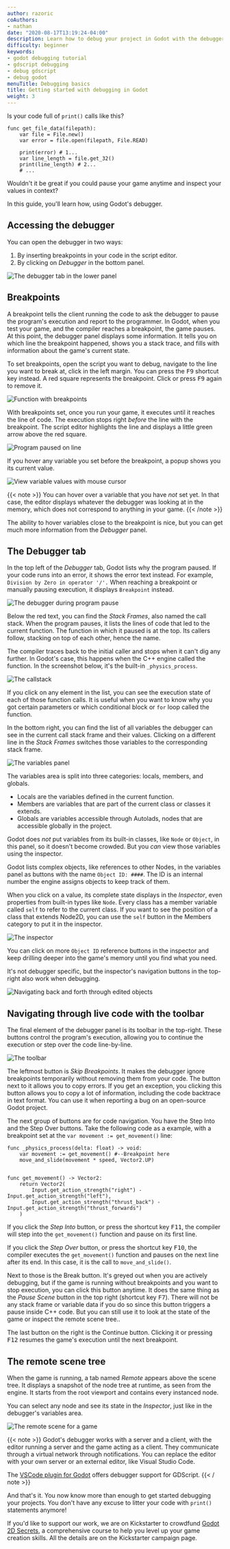 ```yaml
---
author: razoric
coAuthors:
- nathan
date: "2020-08-17T13:19:24-04:00"
description: Learn how to debug your project in Godot with the debugger
difficulty: beginner
keywords:
- godot debugging tutorial
- gdscript debugging
- debug gdscript
- debug godot
menuTitle: Debugging basics
title: Getting started with debugging in Godot
weight: 3
---
```


Is your code full of `print()` calls like this?

```gdscript
func get_file_data(filepath):
	var file = File.new()
	var error = file.open(filepath, File.READ)

	print(error) # 1...
	var line_length = file.get_32()
	print(line_length) # 2...
	# ...
```

Wouldn't it be great if you could pause your game anytime and inspect your values in context?

In this guide, you'll learn how, using Godot's debugger.

## Accessing the debugger

You can open the debugger in two ways:

1. By inserting breakpoints in your code in the script editor.
1. By clicking on _Debugger_ in the bottom panel.

![The debugger tab in the lower panel](images/debugger_bottom_bar.png)

## Breakpoints

A breakpoint tells the client running the code to ask the debugger to pause the program's execution and report to the programmer. In Godot, when you test your game, and the compiler reaches a breakpoint, the game pauses. At this point, the debugger panel displays some information. It tells you on which line the breakpoint happened, shows you a stack trace, and fills with information about the game's current state.

To set breakpoints, open the script you want to debug, navigate to the line you want to break at, click in the left margin. You can press the <kbd>F9</kbd> shortcut key instead. A red square represents the breakpoint. Click or press <kbd>F9</kbd> again to remove it.

![Function with breakpoints](images/broken_lines1.png)

With breakpoints set, once you run your game, it executes until it reaches the line of code. The execution stops right _before_ the line with the breakpoint. The script editor highlights the line and displays a little green arrow above the red square.

![Program paused on line](images/broken_lines2.png)

If you hover any variable you set before the breakpoint, a popup shows you its current value.

![View variable values with mouse cursor](images/hover_debug.png)

{{< note >}}
You can hover over a variable that you have _not_ set yet. In that case, the editor displays whatever the debugger was looking at in the memory, which does not correspond to anything in your game.
{{< /note >}}

The ability to hover variables close to the breakpoint is nice, but you can get much more information from the _Debugger_ panel.

## The Debugger tab

In the top left of the _Debugger_ tab, Godot lists why the program paused. If your code runs into an error, it shows the error text instead. For example, `Division by Zero in operator '/'.` When reaching a breakpoint or manually pausing execution, it displays `Breakpoint` instead.

![The debugger during program pause](images/debugger_panel.png)

Below the red text, you can find the _Stack Frames_, also named the call stack. When the program pauses, it lists the lines of code that led to the current function. The function in which it paused is at the top. Its callers follow, stacking on top of each other, hence the name.

The compiler traces back to the initial caller and stops when it can't dig any further. In Godot's case, this happens when the C++ engine called the function. In the screenshot below, it's the built-in `_physics_process`.

![The callstack](images/call_stack.png)

If you click on any element in the list, you can see the execution state of each of those function calls. It is useful when you want to know why you got certain parameters or which conditional block or `for` loop called the function.

In the bottom right, you can find the list of all variables the debugger can see in the current call stack frame and their values. Clicking on a different line in the _Stack Frames_ switches those variables to the corresponding stack frame.

![The variables panel](images/variables_panel.png)

The variables area is split into three categories: locals, members, and globals.

- Locals are the variables defined in the current function.
- Members are variables that are part of the current class or classes it extends.
- Globals are variables accessible through Autolads, nodes that are accessible globally in the project.

Godot does _not_ put variables from its built-in classes, like `Node` or `Object`, in this panel, so it doesn't become crowded. But you _can_ view those variables using the inspector.

Godot lists complex objects, like references to other Nodes, in the variables panel as buttons with the name `Object ID: ####`. The ID is an internal number the engine assigns objects to keep track of them.

When you click on a value, its complete state displays in the _Inspector_, even properties from built-in types like `Node`. Every class has a member variable called `self` to refer to the current class. If you want to see the position of a class that extends Node2D, you can use the `self` button in the Members category to put it in the inspector.

![The inspector](images/inspect_object.png)

You can click on more `Object ID` reference buttons in the inspector and keep drilling deeper into the game's memory until you find what you need.

It's not debugger specific, but the inspector's navigation buttons in the top-right also work when debugging.

![Navigating back and forth through edited objects](images/travel_toolbar.png)

## Navigating through live code with the toolbar

The final element of the debugger panel is its toolbar in the top-right. These buttons control the program's execution, allowing you to continue the execution or step over the code line-by-line.

![The toolbar](images/toolbar.png)

The leftmost button is _Skip Breakpoints_. It makes the debugger ignore breakpoints temporarily without removing them from your code. The button next to it allows you to copy errors. If you get an exception, you clicking this button allows you to copy a lot of information, including the code backtrace in text format. You can use it when reporting a bug on an open-source Godot project.

The next group of buttons are for code navigation. You have the Step Into and the Step Over buttons. Take the following code as a example, with a breakpoint set at the `var movement := get_movement()` line:

```gdscript
func _physics_process(delta: float) -> void:
	var movement := get_movement() #--Breakpoint here
	move_and_slide(movement * speed, Vector2.UP)


func get_movement() -> Vector2:
	return Vector2(
		Input.get_action_strength("right") - Input.get_action_strength("left"),
		Input.get_action_strength("thrust_back") - Input.get_action_strength("thrust_forwards")
	)
```

If you click the _Step Into_ button, or press the shortcut key <kbd>F11</kbd>, the compiler will step into the `get_movement()` function and pause on its first line.

If you click the _Step Over_ button, or press the shortcut key <kbd>F10</kbd>, the compiler executes the `get_movement()` function and pauses on the next line after its end. In this case, it is the call to `move_and_slide()`.

Next to those is the Break button. It's greyed out when you are actively debugging, but if the game is running without breakpoints and you want to stop execution, you can click this button anytime. It does the same thing as the _Pause Scene_ button in the top right (shortcut key <kbd>F7</kbd>). There will not be any stack frame or variable data if you do so since this button triggers a pause inside C++ code. But you can still use it to look at the state of the game or inspect the remote scene tree..

The last button on the right is the Continue button. Clicking it or pressing <kbd>F12</kbd> resumes the game's execution until the next breakpoint.

## The remote scene tree

When the game is running, a tab named _Remote_ appears above the scene tree. It displays a snapshot of the node tree at runtime, as seen from the engine. It starts from the root viewport and contains every instanced node.

You can select any node and see its state in the _Inspector_, just like in the debugger's variables area.

![The remote scene for a game](images/remote_scene.png)

{{< note >}}
Godot's debugger works with a server and a client, with the editor running a server and the game acting as a client. They communicate through a virtual network through notifications. You can replace the editor with your own server or an external editor, like Visual Studio Code.

The [VSCode plugin for Godot](https://github.com/godotengine/godot-vscode-plugin) offers debugger support for GDScript.
{{< / note >}}

And that's it. You now know more than enough to get started debugging your projects. You don't have any excuse to litter your code with `print()` statements anymore!

If you'd like to support our work, we are on Kickstarter to crowdfund [Godot 2D Secrets](https://www.kickstarter.com/projects/gdquest/godot-2d-secrets-level-up-your-game-creation-skills), a comprehensive course to help you level up your game creation skills. All the details are on the Kickstarter campaign page.
